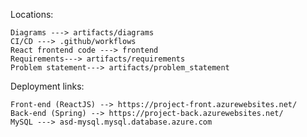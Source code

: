 
Locations:

    Diagrams ---> artifacts/diagrams
    CI/CD ---> .github/workflows
    React frontend code ---> frontend
    Requirements---> artifacts/requirements
    Problem statement---> artifacts/problem_statement

Deployment links:

    Front-end (ReactJS) --> https://project-front.azurewebsites.net/
    Back-end (Spring) --> https://project-back.azurewebsites.net/
    MySQL ---> asd-mysql.mysql.database.azure.com

